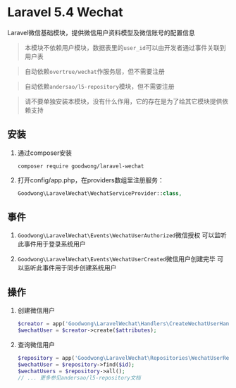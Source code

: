 # Laravel 5.4 Wechat

Laravel微信基础模块，提供微信用户资料模型及微信账号的配置信息

> 本模块不依赖用户模块，数据表里的`user_id`可以由开发者通过事件关联到用户表

> 自动依赖`overtrue/wechat`作服务层，但不需要注册

> 自动依赖`andersao/l5-repository`模块，但不需要注册

> 请不要单独安装本模块，没有什么作用，它的存在是为了给其它模块提供依赖支持



## 安装

1. 通过composer安装
    ```shell
    composer require goodwong/laravel-wechat
    ```

4. 打开config/app.php，在providers数组里注册服务：
    ```php
    Goodwong\LaravelWechat\WechatServiceProvider::class,
    ```



## 事件

1. `Goodwong\LaravelWechat\Events\WechatUserAuthorized`微信授权
    可以监听此事件用于登录系统用户

2. `Goodwong\LaravelWechat\Events\WechatUserCreated`微信用户创建完毕
    可以监听此事件用于同步创建系统用户


## 操作

1. 创建微信用户
    ```php
    $creator = app('Goodwong\LaravelWechat\Handlers\CreateWechatUserHandler');
    $wechatUser = $creator->create($attributes);
    ```

2. 查询微信用户
    ```php
    $repository = app('Goodwong\LaravelWechat\Repositories\WechatUserRepository');
    $wechatUser = $repository->find($id);
    $wechatUsers = $repository->all();
    // ... 更多参见andersao/l5-repository文档
    ```



